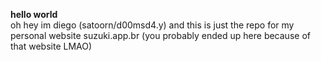 **hello world**  \
oh hey im diego (satoorn/d00msd4.y) and this is just the repo for my personal website suzuki.app.br (you probably ended up here because of that website LMAO)
